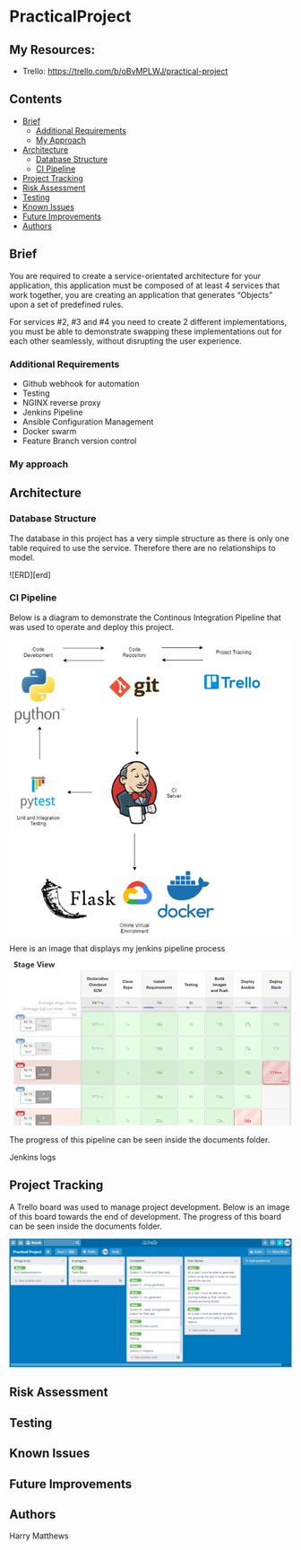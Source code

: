 # PracticalProject

## My Resources:
* Trello: https://trello.com/b/oBvMPLWJ/practical-project

## Contents
* [Brief](#brief)
   * [Additional Requirements](#additional-requirements)
   * [My Approach](#my-approach)
* [Architecture](#architecture)
   * [Database Structure](#database-structure)
   * [CI Pipeline](#ci-pipeline)
* [Project Tracking](#project-tracking)
* [Risk Assessment](#risk-assessment)
* [Testing](#testing)
* [Known Issues](#known-issues)
* [Future Improvements](#future-improvements)
* [Authors](#authors)

## Brief

You are required to create a service-orientated architecture for your application, this application must be composed of at least 4 services that work together, you are creating an application that generates “Objects” upon a set of predefined rules.

For services #2, #3 and #4 you need to create 2 different implementations, you must be able to demonstrate swapping these implementations out for each other seamlessly, without disrupting the user experience.

### Additional Requirements

* Github webhook for automation
* Testing
* NGINX reverse proxy
* Jenkins Pipeline
* Ansible Configuration Management
* Docker swarm
* Feature Branch version control

### My approach



## Architecture

### Database Structure

The database in this project has a very simple structure as there is only one table required to use the service. Therefore there are no relationships to model.

![ERD][erd]

### CI Pipeline

Below is a diagram to demonstrate the Continous Integration Pipeline that was used to operate and deploy this project.


![CI][ci]



Here is an image that displays my jenkins pipeline process

![Jenkins][jenkins]

The progress of this pipeline can be seen inside the documents folder.

Jenkins logs

## Project Tracking

A Trello board was used to manage project development. Below is an image of this board towards the end of development. The progress of this board can be seen inside the documents folder.

![Trello][trello]

## Risk Assessment

## Testing

## Known Issues

## Future Improvements

## Authors

Harry Matthews

[trello]: https://github.com/HMatthewsQA/PracticalProject/blob/development/Documents/Trello/Trello3.png?raw=true "Trello Board"
[jenkins]:https://github.com/HMatthewsQA/PracticalProject/blob/development/Documents/Jenkins/JenkinsPipeline3.png?raw=true "Jenkins Pipeline"
[ci]: https://github.com/HMatthewsQA/PracticalProject/blob/development/Documents/CIPipeline.png?raw=true "CI Pipeline"